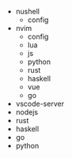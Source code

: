 - nushell
    - config
- nvim
    - config
    - lua
    - js
    - python
    - rust
    - haskell
    - vue
    - go
- vscode-server
- nodejs
- rust
- haskell
- go
- python

